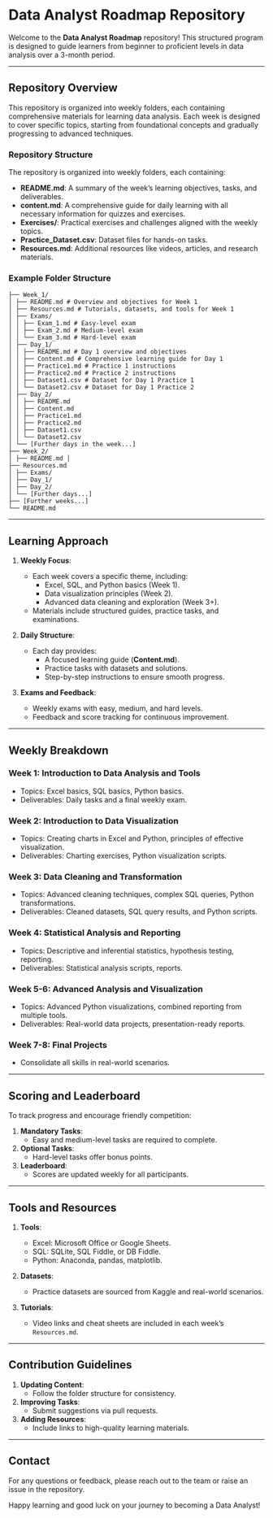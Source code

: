 # Data Analyst Roadmap Repository

Welcome to the **Data Analyst Roadmap** repository! This structured program is designed to guide learners from beginner to proficient levels in data analysis over a 3-month period.

---

## Repository Overview

This repository is organized into weekly folders, each containing comprehensive materials for learning data analysis. Each week is designed to cover specific topics, starting from foundational concepts and gradually progressing to advanced techniques.

### Repository Structure

The repository is organized into weekly folders, each containing:

- **README.md**: A summary of the week’s learning objectives, tasks, and deliverables.
- **content.md**: A comprehensive guide for daily learning with all necessary information for quizzes and exercises.
- **Exercises/**: Practical exercises and challenges aligned with the weekly topics.
- **Practice_Dataset.csv**: Dataset files for hands-on tasks.
- **Resources.md**: Additional resources like videos, articles, and research materials.

### Example Folder Structure
```
├── Week_1/ 
│ ├── README.md # Overview and objectives for Week 1 
│ ├── Resources.md # Tutorials, datasets, and tools for Week 1 
│ ├── Exams/ 
│ │ ├── Exam_1.md # Easy-level exam 
│ │ ├── Exam_2.md # Medium-level exam 
│ │ └── Exam_3.md # Hard-level exam 
│ ├── Day_1/ 
│ │ ├── README.md # Day 1 overview and objectives 
│ │ ├── Content.md # Comprehensive learning guide for Day 1 
│ │ ├── Practice1.md # Practice 1 instructions 
│ │ ├── Practice2.md # Practice 2 instructions 
│ │ ├── Dataset1.csv # Dataset for Day 1 Practice 1 
│ │ └── Dataset2.csv # Dataset for Day 1 Practice 2 
│ ├── Day_2/ 
│ │ ├── README.md 
│ │ ├── Content.md 
│ │ ├── Practice1.md 
│ │ ├── Practice2.md 
│ │ ├── Dataset1.csv 
│ │ └── Dataset2.csv 
│ └── [Further days in the week...] 
├── Week_2/ 
│ ├── README.md │ 
├── Resources.md 
│ ├── Exams/ 
│ ├── Day_1/ 
│ ├── Day_2/ 
│ └── [Further days...] 
├── [Further weeks...] 
└── README.md
```

---

## Learning Approach

1. **Weekly Focus**:
   - Each week covers a specific theme, including:
     - Excel, SQL, and Python basics (Week 1).
     - Data visualization principles (Week 2).
     - Advanced data cleaning and exploration (Week 3+).
   - Materials include structured guides, practice tasks, and examinations.

2. **Daily Structure**:
   - Each day provides:
     - A focused learning guide (**Content.md**).
     - Practice tasks with datasets and solutions.
     - Step-by-step instructions to ensure smooth progress.

3. **Exams and Feedback**:
   - Weekly exams with easy, medium, and hard levels.
   - Feedback and score tracking for continuous improvement.

---

## Weekly Breakdown

### Week 1: Introduction to Data Analysis and Tools
- Topics: Excel basics, SQL basics, Python basics.
- Deliverables: Daily tasks and a final weekly exam.

### Week 2: Introduction to Data Visualization
- Topics: Creating charts in Excel and Python, principles of effective visualization.
- Deliverables: Charting exercises, Python visualization scripts.

### Week 3: Data Cleaning and Transformation
- Topics: Advanced cleaning techniques, complex SQL queries, Python transformations.
- Deliverables: Cleaned datasets, SQL query results, and Python scripts.

### Week 4: Statistical Analysis and Reporting
- Topics: Descriptive and inferential statistics, hypothesis testing, reporting.
- Deliverables: Statistical analysis scripts, reports.

### Week 5-6: Advanced Analysis and Visualization
- Topics: Advanced Python visualizations, combined reporting from multiple tools.
- Deliverables: Real-world data projects, presentation-ready reports.

### Week 7-8: Final Projects
- Consolidate all skills in real-world scenarios.

---

## Scoring and Leaderboard

To track progress and encourage friendly competition:
1. **Mandatory Tasks**:
   - Easy and medium-level tasks are required to complete.
2. **Optional Tasks**:
   - Hard-level tasks offer bonus points.
3. **Leaderboard**:
   - Scores are updated weekly for all participants.

---

## Tools and Resources

1. **Tools**:
   - Excel: Microsoft Office or Google Sheets.
   - SQL: SQLite, SQL Fiddle, or DB Fiddle.
   - Python: Anaconda, pandas, matplotlib.

2. **Datasets**:
   - Practice datasets are sourced from Kaggle and real-world scenarios.

3. **Tutorials**:
   - Video links and cheat sheets are included in each week’s `Resources.md`.

---

## Contribution Guidelines

1. **Updating Content**:
   - Follow the folder structure for consistency.
2. **Improving Tasks**:
   - Submit suggestions via pull requests.
3. **Adding Resources**:
   - Include links to high-quality learning materials.

---

## Contact

For any questions or feedback, please reach out to the team or raise an issue in the repository.

Happy learning and good luck on your journey to becoming a Data Analyst!
